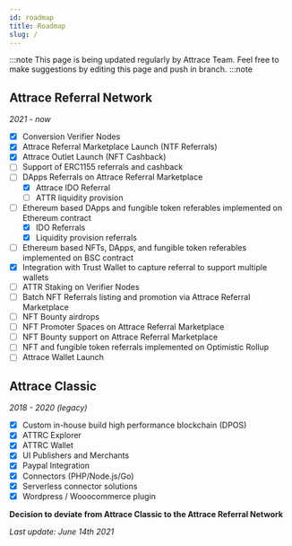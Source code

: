 ```yaml
---
id: roadmap
title: Roadmap
slug: /
---
```


:::note
This page is being updated regularly by Attrace Team. Feel free to make suggestions by editing this page and push in branch.
:::note

## Attrace Referral Network
_2021 - now_  
<div class="roadmap">

- [x] Conversion Verifier Nodes
- [x] Attrace Referral Marketplace Launch (NTF Referrals)
- [x] Attrace Outlet Launch (NFT Cashback)
- [ ] Support of ERC1155 referrals and cashback
- [ ] DApps Referrals on Attrace Referral Marketplace
  - [x] Attrace IDO Referral
  - [ ] ATTR liquidity provision
- [ ] Ethereum based DApps and fungible token referables implemented on Ethereum contract
  - [x] IDO Referrals
  - [x] Liquidity provision referrals
- [ ] Ethereum based NFTs, DApps, and fungible token referables implemented on BSC contract
- [x] Integration with Trust Wallet to capture referral to support multiple wallets
- [ ] ATTR Staking on Verifier Nodes
- [ ] Batch NFT Referrals listing and promotion via Attrace Referral Marketplace
- [ ] NFT Bounty airdrops 
- [ ] NFT Promoter Spaces on Attrace Referral Marketplace
- [ ] NFT Bounty support on Attrace Referral Marketplace
- [ ] NFT and fungible token referrals implemented on Optimistic Rollup
- [ ] Attrace Wallet Launch

</div>

## Attrace Classic 
_2018 - 2020 (legacy)_ 
<div class="roadmap-legacy">

- [x] Custom in-house build high performance blockchain (DPOS)
- [x] ATTRC Explorer
- [x] ATTRC Wallet
- [x] UI Publishers and Merchants
- [x] Paypal Integration
- [x] Connectors (PHP/Node.js/Go)
- [x] Serverless connector solutions  
- [x] Wordpress / Wooocommerce plugin

</div>

**Decision to deviate from Attrace Classic to the Attrace Referral Network**

_Last update: June 14th 2021_